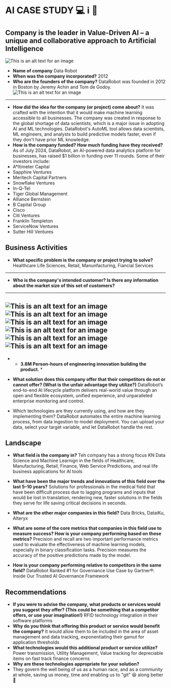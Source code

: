# AI CASE STUDY :computer:  	:information_source:  :robot: 
## Company is the leader in Value-Driven AI – a unique and collaborative approach to Artificial Intelligence
![This is an alt text for an image](https://img.stackshare.io/stack/14853/default_f33e23a19f9d3f56464a80af5c3bbd9c00c39cce.png)

* **Name of company**
Data Robot
* **When was the company incorporated?**
2012
* **Who are the founders of the company?**
DataRobot was founded in 2012 in Boston by Jeremy Achin and Tom de Godoy.
![This is an alt text for an image](https://i.pinimg.com/736x/07/6f/ab/076fab876d5aa96a5b467672c176c344.jpg)
----
* **How did the idea for the company (or project) come about?**
It was crafted with the intention that it would  make machine learning accessible to all businesses. The company was created in response to the global shortage of data scientists, which is a major issue in adopting AI and ML technologies. DataRobot's AutoML tool allows data scientists, ML engineers, and analysts to build predictive models faster, even if they don't have prior ML knowledge. 
* **How is the company funded? How much funding have they received?**
As of July 2024, DataRobot, an AI-powered data analytics platform for businesses, has raised $1 billion in funding over 11 rounds. Some of their investors include:
* A*ltimeter Capital
* Sapphire Ventures
* Meritech Capital Partners
* Snowflake Ventures
* In-Q-Tel
* Tiger Global Management
* Alliance Bernstein
* B Capital Group
* Cisco
* Citi Ventures
* Franklin Templeton
* ServiceNow Ventures
* Sutter Hill Ventures 

## Business Activities

* **What specific problem is the company or project trying to solve?**
Healthcare Life Sciences, Retail, Manunfacturing, Fiancial Services
----

* **Who is the company's intended customer? Is there any information about the market size of this set of customers?**
----
![This is an alt text for an image](https://www.datarobot.com/wp-content/uploads/2021/11/CVS-Health-logo-color.svg) 
![This is an alt text for an image](https://www.datarobot.com/wp-content/uploads/2022/06/phopenix-childrens-logo.png)
![This is an alt text for an image](https://www.datarobot.com/wp-content/uploads/2021/09/8451-logo-color.svg)
![This is an alt text for an image](https://www.datarobot.com/wp-content/uploads/2023/11/FordDirect-wordmark.png)
![This is an alt text for an image](https://www.datarobot.com/wp-content/uploads/2023/05/INCHcape-L_BIG-1024x187.png)
![This is an alt text for an image](https://www.datarobot.com/wp-content/uploads/2023/03/freddie-mac-logo-color.png)
----
* * **3.8M Person-hours of engineering innovation building the product.**  *

* **What solution does this company offer that their competitors do not or cannot offer? (What is the unfair advantage they utilize?)**
DataRobot’s end-to-end AI lifecycle platform delivers real-world value through an open and flexible ecosystem, unified experience, and unparalleled enterprise monitoring and control.
* Which technologies are they currently using, and how are they implementing them?
DataRobot automates the entire machine learning process, from data ingestion to model deployment. You can upload your data, select your target variable, and let DataRobot handle the rest.
## Landscape

* **What field is the company in?**
Teh company has a strong focus KN Data Science and Machine Learnign in the fields of Healthcare, Manufacturing, Retail, Finance, Web Service Predictions, and real life business applications for AI tools
* **What have been the major trends and innovations of this field over the last 5&ndash;10 years?**
Solutions for professionals in the medical field that have been difficult process due to lagging programs and inputs that would be lost in translation, rendering new, faster solutions in the fields they serve for life saving critical decisions in seconds. 
* **What are the other major companies in this field?**
Data Bricks, DataiKu, Alteryx

* **What are some of the core metrics that companies in this field use to measure success? How is your company performing based on these metrics?**
Precision and recall are two important performance metrics used to evaluate the effectiveness of machine learning models, especially in binary classification tasks. Precision measures the accuracy of the positive predictions made by the model. 
* **How is your company performing relative to competitors in the same field?**
DataRobot Ranked #1 for Governance Use Case by Gartner®: Inside Our Trusted AI Governance Framework
## Recommendations

* **If you were to advise the company, what products or services would you suggest they offer? (This could be something that a competitor offers, or use your imagination!)**
RFID technology integration in their software platforms
* **Why do you think that offering this product or service would benefit the company?**
It would allow them to be included in the area of asset management and data tracking, exponentiating their gamut for application thresholds 
* **What technologies would this additional product or service utilize?**
Power transmission, Utility Management, Value tracking for depreciable items on fast track finance concerns
* **Why are these technologies appropriate for your solution?**
* They govern the well being of us as a human race, and as a community at whole, saving us money, time and enabling us to "git" :laughing: along better :handshake:
